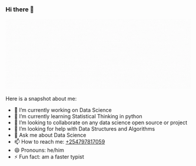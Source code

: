 ### Hi there 👋

<!--
**VictorOmondi1997/VictorOmondi1997** is a ✨ _special_ ✨ repository because its `README.md` (this file) appears on your GitHub profile.-->

![Vick-Cover](https://github.com/VictorOmondi1997/VictorOmondi1997/blob/master/vick-cover.gif?raw=true)

Here is a snapshot about me:

- 🔭 I’m currently working on Data Science
- 🌱 I’m currently learning Statistical Thinking in python
- 👯 I’m looking to collaborate on any data science open source or project
- 🤔 I’m looking for help with Data Structures and Algorithms
- 💬 Ask me about Data Science
- 📫 How to reach me: <a href="tel:+254797817059">+254797817059</a>
- 😄 Pronouns: he/him
- ⚡ Fun fact: am a faster typist


